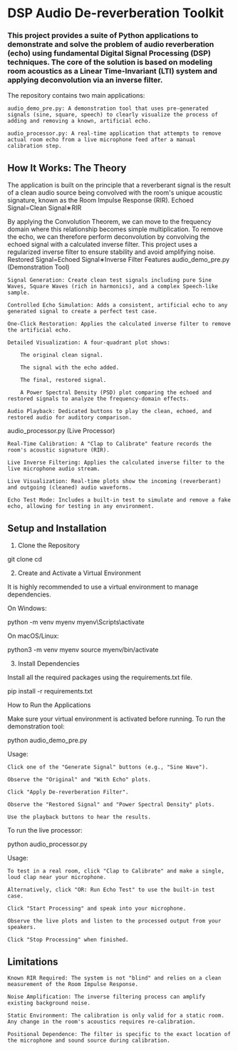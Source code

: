 # DSP Audio De-reverberation Toolkit

### This project provides a suite of Python applications to demonstrate and solve the problem of audio reverberation (echo) using fundamental Digital Signal Processing (DSP) techniques. The core of the solution is based on modeling room acoustics as a Linear Time-Invariant (LTI) system and applying deconvolution via an inverse filter.

The repository contains two main applications:

    audio_demo_pre.py: A demonstration tool that uses pre-generated signals (sine, square, speech) to clearly visualize the process of adding and removing a known, artificial echo.

    audio_processor.py: A real-time application that attempts to remove actual room echo from a live microphone feed after a manual calibration step.

## How It Works: The Theory

The application is built on the principle that a reverberant signal is the result of a clean audio source being convolved with the room's unique acoustic signature, known as the Room Impulse Response (RIR).
Echoed Signal=Clean Signal∗RIR

By applying the Convolution Theorem, we can move to the frequency domain where this relationship becomes simple multiplication. To remove the echo, we can therefore perform deconvolution by convolving the echoed signal with a calculated inverse filter. This project uses a regularized inverse filter to ensure stability and avoid amplifying noise.
Restored Signal=Echoed Signal∗Inverse Filter
Features
audio_demo_pre.py (Demonstration Tool)

    Signal Generation: Create clean test signals including pure Sine Waves, Square Waves (rich in harmonics), and a complex Speech-like sample.

    Controlled Echo Simulation: Adds a consistent, artificial echo to any generated signal to create a perfect test case.

    One-Click Restoration: Applies the calculated inverse filter to remove the artificial echo.

    Detailed Visualization: A four-quadrant plot shows:

        The original clean signal.

        The signal with the echo added.

        The final, restored signal.

        A Power Spectral Density (PSD) plot comparing the echoed and restored signals to analyze the frequency-domain effects.

    Audio Playback: Dedicated buttons to play the clean, echoed, and restored audio for auditory comparison.

audio_processor.py (Live Processor)

    Real-Time Calibration: A "Clap to Calibrate" feature records the room's acoustic signature (RIR).

    Live Inverse Filtering: Applies the calculated inverse filter to the live microphone audio stream.

    Live Visualization: Real-time plots show the incoming (reverberant) and outgoing (cleaned) audio waveforms.

    Echo Test Mode: Includes a built-in test to simulate and remove a fake echo, allowing for testing in any environment.

## Setup and Installation
1. Clone the Repository

git clone <your-repository-url>
cd <your-repository-name>

2. Create and Activate a Virtual Environment

It is highly recommended to use a virtual environment to manage dependencies.

On Windows:

python -m venv myenv
myenv\Scripts\activate

On macOS/Linux:

python3 -m venv myenv
source myenv/bin/activate

3. Install Dependencies

Install all the required packages using the requirements.txt file.

pip install -r requirements.txt

How to Run the Applications

Make sure your virtual environment is activated before running.
To run the demonstration tool:

python audio_demo_pre.py

Usage:

    Click one of the "Generate Signal" buttons (e.g., "Sine Wave").

    Observe the "Original" and "With Echo" plots.

    Click "Apply De-reverberation Filter".

    Observe the "Restored Signal" and "Power Spectral Density" plots.

    Use the playback buttons to hear the results.

To run the live processor:

python audio_processor.py

Usage:

    To test in a real room, click "Clap to Calibrate" and make a single, loud clap near your microphone.

    Alternatively, click "OR: Run Echo Test" to use the built-in test case.

    Click "Start Processing" and speak into your microphone.

    Observe the live plots and listen to the processed output from your speakers.

    Click "Stop Processing" when finished.

## Limitations

    Known RIR Required: The system is not "blind" and relies on a clean measurement of the Room Impulse Response.

    Noise Amplification: The inverse filtering process can amplify existing background noise.

    Static Environment: The calibration is only valid for a static room. Any change in the room's acoustics requires re-calibration.

    Positional Dependence: The filter is specific to the exact location of the microphone and sound source during calibration.
